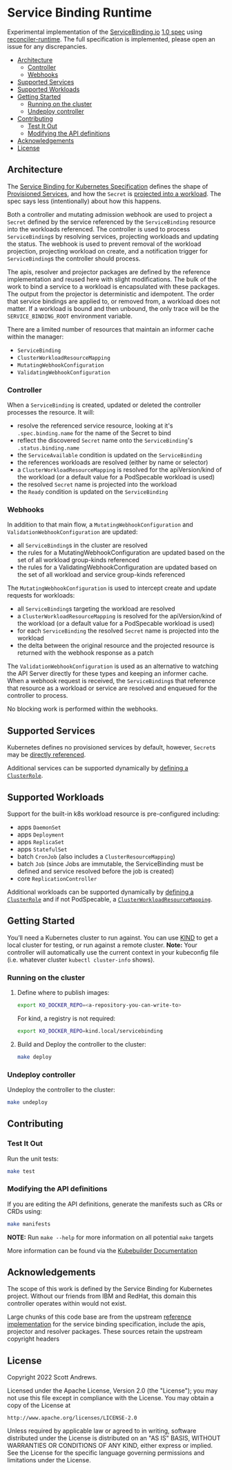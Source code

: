 # Service Binding Runtime <!-- omit in toc -->

Experimental implementation of the [ServiceBinding.io](https://servicebinding.io) [1.0 spec](https://servicebinding.io/spec/core/1.0.0/) using [reconciler-runtime](https://github.com/vmware-labs/reconciler-runtime/). The full specification is implemented, please open an issue for any discrepancies.

- [Architecture](#architecture)
  - [Controller](#controller)
  - [Webhooks](#webhooks)
- [Supported Services](#supported-services)
- [Supported Workloads](#supported-workloads)
- [Getting Started](#getting-started)
  - [Running on the cluster](#running-on-the-cluster)
  - [Undeploy controller](#undeploy-controller)
- [Contributing](#contributing)
  - [Test It Out](#test-it-out)
  - [Modifying the API definitions](#modifying-the-api-definitions)
- [Acknowledgements](#acknowledgements)
- [License](#license)

## Architecture

The [Service Binding for Kubernetes Specification](https://servicebinding.io/spec/core/1.0.0/) defines the shape of [Provisioned Services](https://servicebinding.io/spec/core/1.0.0/#provisioned-service), and how the `Secret` is [projected into a workload](https://servicebinding.io/spec/core/1.0.0/#workload-projection). The spec says less (intentionally) about how this happens.

Both a controller and mutating admission webhook are used to project a `Secret` defined by the service referenced by the `ServiceBinding` resource into the workloads referenced. The controller is used to process `ServiceBinding`s by resolving services, projecting workloads and updating the status. The webhook is used to prevent removal of the workload projection, projecting workload on create, and a notification trigger for `ServiceBinding`s the controller should process.

The apis, resolver and projector packages are defined by the reference implementation and reused here with slight modifications. The bulk of the work to bind a service to a workload is encapsulated with these packages. The output from the projector is deterministic and idempotent. The order that service bindings are applied to, or removed from, a workload does not matter. If a workload is bound and then unbound, the only trace will be the `SERVICE_BINDING_ROOT` environment variable.

There are a limited number of resources that maintain an informer cache within the manager:
- `ServiceBinding`
- `ClusterWorkloadResourceMapping`
- `MutatingWebhookConfiguration`
- `ValidatingWebhookConfiguration`

### Controller

When a `ServiceBinding` is created, updated or deleted the controller processes the resource. It will:
- resolve the referenced service resource, looking at it's `.spec.binding.name` for the name of the Secret to bind
- reflect the discovered `Secret` name onto the `ServiceBinding`'s `.status.binding.name`
- the `ServiceAvailable` condition is updated on the `ServiceBinding`
- the references workloads are resolved (either by name or selector)
- a `ClusterWorkloadResourceMapping` is resolved for the apiVersion/kind of the workload (or a default value for a PodSpecable workload is used)
- the resolved `Secret` name is projected into the workload
- the `Ready` condition is updated on the `ServiceBinding`

### Webhooks

In addition to that main flow, a `MutatingWebhookConfiguration` and `ValidationWebhookConfiguration` are updated:
- all `ServiceBinding`s in the cluster are resolved
- the rules for a MutatingWebhookConfiguration are updated based on the set of all workload group-kinds referenced
- the rules for a ValidatingWebhookConfiguration are updated based on the set of all workload and service group-kinds referenced

The `MutatingWebhookConfiguration` is used to intercept create and update requests for workloads:
- all `ServiceBinding`s targeting the workload are resolved
- a `ClusterWorkloadResourceMapping` is resolved for the apiVersion/kind of the workload (or a default value for a PodSpecable workload is used)
- for each `ServiceBinding` the resolved `Secret` name is projected into the workload
- the delta between the original resource and the projected resource is returned with the webhook response as a patch

The `ValidationWebhookConfiguration` is used as an alternative to watching the API Server directly for these types and keeping an informer cache. When a webhook request is received, the `ServiceBinding`s that reference that resource as a workload or service are resolved and enqueued for the controller to process.

No blocking work is performed within the webhooks.

## Supported Services

Kubernetes defines no provisioned services by default, however, `Secret`s may be [directly referenced](https://servicebinding.io/spec/core/1.0.0/#direct-secret-reference).

Additional services can be supported dynamically by [defining a `ClusterRole`](https://servicebinding.io/spec/core/1.0.0/#considerations-for-role-based-access-control-rbac).

## Supported Workloads

Support for the built-in k8s workload resource is pre-configured including:
- apps `DaemonSet`
- apps `Deployment`
- apps `ReplicaSet`
- apps `StatefulSet`
- batch `CronJob` (also includes a `ClusterResourceMapping`)
- batch `Job` (since Jobs are immutable, the ServiceBinding must be defined and service resolved before the job is created)
- core `ReplicationController`

Additional workloads can be supported dynamically by [defining a `ClusterRole`](https://servicebinding.io/spec/core/1.0.0/#considerations-for-role-based-access-control-rbac-1) and if not PodSpecable, a [`ClusterWorkloadResourceMapping`](https://servicebinding.io/spec/core/1.0.0/#workload-resource-mapping).


## Getting Started
You’ll need a Kubernetes cluster to run against. You can use [KIND](https://sigs.k8s.io/kind) to get a local cluster for testing, or run against a remote cluster.
**Note:** Your controller will automatically use the current context in your kubeconfig file (i.e. whatever cluster `kubectl cluster-info` shows).

### Running on the cluster
1. Define where to publish images:

   ```sh
   export KO_DOCKER_REPO=<a-repository-you-can-write-to>
   ```

   For kind, a registry is not required:

   ```sh
   export KO_DOCKER_REPO=kind.local/servicebinding
   ```
	
1. Build and Deploy the controller to the cluster:

   ```sh
   make deploy
   ```

### Undeploy controller
Undeploy the controller to the cluster:

```sh
make undeploy
```

## Contributing

### Test It Out

Run the unit tests:

```sh
make test
```

### Modifying the API definitions
If you are editing the API definitions, generate the manifests such as CRs or CRDs using:

```sh
make manifests
```

**NOTE:** Run `make --help` for more information on all potential `make` targets

More information can be found via the [Kubebuilder Documentation](https://book.kubebuilder.io/introduction.html)

## Acknowledgements

The scope of this work is defined by the Service Binding for Kubernetes project. Without our friends from IBM and RedHat, this domain this controller operates within would not exist.

Large chunks of this code base are from the upstream [reference implementation](https://github.com/servicebinding/service-binding-controller) for the service binding specification, include the apis, projector and resolver packages. These sources retain the upstream copyright headers

## License

Copyright 2022 Scott Andrews.

Licensed under the Apache License, Version 2.0 (the "License");
you may not use this file except in compliance with the License.
You may obtain a copy of the License at

    http://www.apache.org/licenses/LICENSE-2.0

Unless required by applicable law or agreed to in writing, software
distributed under the License is distributed on an "AS IS" BASIS,
WITHOUT WARRANTIES OR CONDITIONS OF ANY KIND, either express or implied.
See the License for the specific language governing permissions and
limitations under the License.

